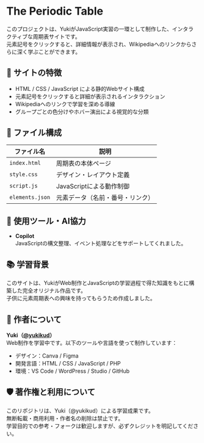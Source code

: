 # The Periodic Table

このプロジェクトは、YukiがJavaScript実習の一環として制作した、インタラクティブな周期表サイトです。  
元素記号をクリックすると、詳細情報が表示され、Wikipediaへのリンクからさらに深く学ぶことができます。  

## 🌿 サイトの特徴

- HTML / CSS / JavaScript による静的Webサイト構成  
- 元素記号をクリックすると詳細が表示されるインタラクション  
- Wikipediaへのリンクで学習を深める導線  
- グループごとの色分けやホバー演出による視覚的な分類  

## 📁 ファイル構成

| ファイル名       | 説明                         |
|------------------|------------------------------|
| `index.html`     | 周期表の本体ページ           |
| `style.css`      | デザイン・レイアウト定義     |
| `script.js`      | JavaScriptによる動作制御     |
| `elements.json`      | 元素データ（名前・番号・リンク） |

## 🤖 使用ツール・AI協力

- **Copilot**  
  JavaScriptの構文整理、イベント処理などをサポートしてくれました。

## 📚 学習背景

このサイトは、YukiがWeb制作とJavaScriptの学習過程で得た知識をもとに構築した完全オリジナル作品です。  
子供に元素周期表への興味を持ってもらうため作成しました。

## 🐾 作者について

**Yuki（[@yukikud](https://github.com/yukikud)）**  
Web制作を学習中です。以下のツールや言語を使って制作しています：

- デザイン：Canva / Figma  
- 開発言語：HTML / CSS / JavaScript / PHP  
- 環境：VS Code / WordPress / Studio / GitHub

## 🛡️ 著作権と利用について

このリポジトリは、Yuki（@yukikud）による学習成果です。  
無断転載・商用利用・作者名の削除は禁止です。  
学習目的での参考・フォークは歓迎しますが、必ずクレジットを明記してください。
